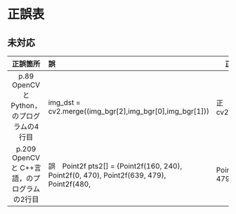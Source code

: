 # 正誤表

## 未対応
|    正誤箇所     |                誤                 |　             正                |
| :-----------: | :-------------------------------- |:--------------------------------|
|p.89　OpenCVとPython，のプログラムの4行目|img_dst = cv2.merge((img_bgr[2],img_bgr[0],img_bgr[1]))|正　img_dst = cv2.merge((img_bgr[1],img_bgr[2],img_bgr[0]))|
|p.209　OpenCV と C++言語，のプログラムの2行目|誤　Point2f pts2[] = {Point2f(160, 240), Point2f(0, 470), Point2f(639, 479), Point2f(480,|Point2f pts2[] = {Point2f(160, 240), Point2f(0, 479), Point2f(639,479), Point2f(480,|